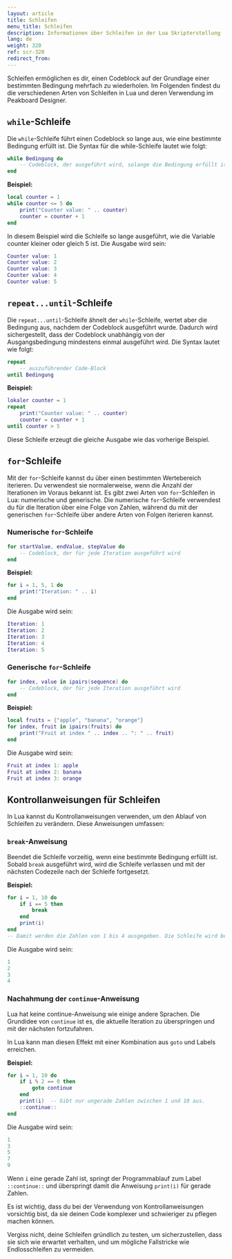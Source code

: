 ```yaml
---
layout: article
title: Schleifen
menu_title: Schleifen
description: Informationen über Schleifen in der Lua Skripterstellung
lang: de
weight: 320
ref: scr-320
redirect_from:
---
```


Schleifen ermöglichen es dir, einen Codeblock auf der Grundlage einer bestimmten Bedingung mehrfach zu wiederholen. Im Folgenden findest du die verschiedenen Arten von Schleifen in Lua und deren Verwendung im Peakboard Designer.

## `while`-Schleife

Die `while`-Schleife führt einen Codeblock so lange aus, wie eine bestimmte Bedingung erfüllt ist. Die Syntax für die while-Schleife lautet wie folgt:

```lua
while Bedingung do
    -- Codeblock, der ausgeführt wird, solange die Bedingung erfüllt ist
end
```

**Beispiel:**

```lua
local counter = 1
while counter <= 5 do
    print("Counter value: " .. counter)
    counter = counter + 1
end
```

In diesem Beispiel wird die Schleife so lange ausgeführt, wie die Variable counter kleiner oder gleich 5 ist. Die Ausgabe wird sein:

```lua
Counter value: 1
Counter value: 2
Counter value: 3
Counter value: 4
Counter value: 5
```

## `repeat...until`-Schleife

Die `repeat...until`-Schleife ähnelt der `while`-Schleife, wertet aber die Bedingung aus, nachdem der Codeblock ausgeführt wurde. Dadurch wird sichergestellt, dass der Codeblock unabhängig von der Ausgangsbedingung mindestens einmal ausgeführt wird. Die Syntax lautet wie folgt:

```lua
repeat
    -- auszuführender Code-Block
until Bedingung
```

**Beispiel:**

```lua
lokaler counter = 1
repeat
    print("Counter value: " .. counter)
    counter = counter + 1
until counter > 5
```

Diese Schleife erzeugt die gleiche Ausgabe wie das vorherige Beispiel.

## `for`-Schleife

Mit der `for`-Schleife kannst du über einen bestimmten Wertebereich iterieren. Du verwendest sie normalerweise, wenn die Anzahl der Iterationen im Voraus bekannt ist. Es gibt zwei Arten von `for`-Schleifen in Lua: numerische und generische. Die numerische `for`-Schleife verwendest du für die Iteration über eine Folge von Zahlen, während du mit der generischen `for`-Schleife über andere Arten von Folgen iterieren kannst.

### Numerische `for`-Schleife

```lua
for startValue, endValue, stepValue do
    -- Codeblock, der für jede Iteration ausgeführt wird
end
```

**Beispiel:**

```lua
for i = 1, 5, 1 do
    print("Iteration: " .. i)
end
```

Die Ausgabe wird sein:

```lua
Iteration: 1
Iteration: 2
Iteration: 3
Iteration: 4
Iteration: 5
```

### Generische `for`-Schleife

```lua
for index, value in ipairs(sequence) do
    -- Codeblock, der für jede Iteration ausgeführt wird
end
```

**Beispiel:**

```lua
local fruits = {"apple", "banana", "orange"}
for index, fruit in ipairs(fruits) do
    print("Fruit at index " .. index .. ": " .. fruit)
end
```

Die Ausgabe wird sein:

```lua
Fruit at index 1: apple
Fruit at index 2: banana
Fruit at index 3: orange
```

## Kontrollanweisungen für Schleifen

In Lua kannst du Kontrollanweisungen verwenden, um den Ablauf von Schleifen zu verändern. Diese Anweisungen umfassen:

### `break`-Anweisung

Beendet die Schleife vorzeitig, wenn eine bestimmte Bedingung erfüllt ist. Sobald `break` ausgeführt wird, wird die Schleife verlassen und mit der nächsten Codezeile nach der Schleife fortgesetzt.

**Beispiel:**

```lua
for i = 1, 10 do
    if i == 5 then
        break
    end
    print(i)
end
-- Damit werden die Zahlen von 1 bis 4 ausgegeben. Die Schleife wird beendet, wenn i gleich 5 ist.
```

Die Ausgabe wird sein:

```lua
1
2
3
4
```

### Nachahmung der `continue`-Anweisung

Lua hat keine continue-Anweisung wie einige andere Sprachen. Die Grundidee von `continue` ist es, die aktuelle Iteration zu überspringen und mit der nächsten fortzufahren.

In Lua kann man diesen Effekt mit einer Kombination aus `goto` und Labels erreichen.

**Beispiel:**

```lua
for i = 1, 10 do
    if i % 2 == 0 then
        goto continue
    end
    print(i)  -- Gibt nur ungerade Zahlen zwischen 1 und 10 aus.
    ::continue::
end
```

Die Ausgabe wird sein:

```lua
1
3
5
7
9
```

Wenn `i` eine gerade Zahl ist, springt der Programmablauf zum Label `::continue::` und überspringt damit die Anweisung `print(i)` für gerade Zahlen.

Es ist wichtig, dass du bei der Verwendung von Kontrollanweisungen vorsichtig bist, da sie deinen Code komplexer und schwieriger zu pflegen machen können.

Vergiss nicht, deine Schleifen gründlich zu testen, um sicherzustellen, dass sie sich wie erwartet verhalten, und um mögliche Fallstricke wie Endlosschleifen zu vermeiden.
